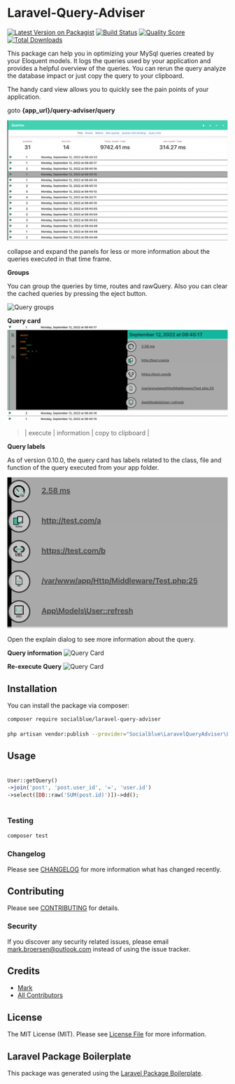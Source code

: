 # Laravel-Query-Adviser

[![Latest Version on Packagist](https://img.shields.io/packagist/v/socialblue/laravel-query-adviser.svg?style=flat-square)](https://packagist.org/packages/socialblue/laravel-query-adviser)
[![Build Status](https://img.shields.io/travis/socialblue/laravel-query-adviser/master.svg?style=flat-square)](https://travis-ci.org/socialblue/laravel-query-adviser)
[![Quality Score](https://img.shields.io/scrutinizer/g/socialblue/laravel-query-adviser.svg?style=flat-square)](https://scrutinizer-ci.com/g/socialblue/laravel-query-adviser)
[![Total Downloads](https://img.shields.io/packagist/dt/socialblue/laravel-query-adviser.svg?style=flat-square)](https://packagist.org/packages/socialblue/laravel-query-adviser)

This package can help you in optimizing your MySql queries created by your Eloquent models.
It logs the queries used by your application and provides a helpful overview of the queries.
You can rerun the query analyze the database impact or just copy the query to your clipboard.

The handy card view allows you to quickly see the pain points of your application.

goto **{app_url}/query-adviser/query**
> 


![Query Overview](./img/overview.png)

collapse and expand the panels for less or more information about the queries executed in that time frame.

**Groups**

You can group the queries by time, routes and rawQuery.
Also you can clear the cached queries by pressing the eject button.

![Query groups](./img/groupby.png)

**Query card**
![Query Card](./img/card.png)
> | execute | information | copy to clipboard |


**Query labels**

As of version 0.10.0, the query card has labels related to the class, 
file and function of the query executed from your app folder.

![Query labels](./img/labels.png)

Open the explain dialog to see more information about the query.

**Query information**
![Query Card](./img/query-information.png)

**Re-execute Query**
![Query Card](./img/query-execute.png)


## Installation

You can install the package via composer:

```bash
composer require socialblue/laravel-query-adviser

php artisan vendor:publish --provider="Socialblue\LaravelQueryAdviser\LaravelQueryAdviserServiceProvider"
```

## Usage

``` php

User::getQuery()
->join('post', 'post.user_id', '=', 'user.id')
->select([DB::raw('SUM(post.id)')])->dd();



```

### Testing

``` bash
composer test
```

### Changelog

Please see [CHANGELOG](CHANGELOG.md) for more information what has changed recently.

## Contributing

Please see [CONTRIBUTING](CONTRIBUTING.md) for details.

### Security

If you discover any security related issues, please email mark.broersen@outlook.com instead of using the issue tracker.

## Credits

- [Mark](https://github.com/socialblue)
- [All Contributors](../../contributors)

## License

The MIT License (MIT). Please see [License File](LICENSE.md) for more information.

## Laravel Package Boilerplate

This package was generated using the [Laravel Package Boilerplate](https://laravelpackageboilerplate.com).